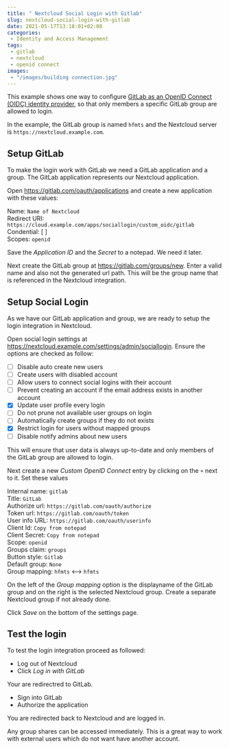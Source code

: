 ```yaml
---
title: " Nextcloud Social Login with Gitlab"
slug: nextcloud-social-login-with-gitlab
date: 2021-05-17T13:18:01+02:00
categories:
 - Identity and Access Management 
tags:
 - gitlab
 - nextcloud
 - openid connect
images:
 - "/images/building connection.jpg"
---
```


This example shows one way to configure [GitLab as an OpenID Connect (OIDC) identity provider](https://docs.gitlab.com/ee/integration/openid_connect_provider.html), so that only members a specific GitLab group are allowed to login.

<!--more-->

In the example, the GitLab group is named `hfmts` and the Nextcloud server is `https://nextcloud.example.com`.

## Setup GitLab

To make the login work with GitLab we need a GitLab application and a group. The GitLab application represents our Nextcloud application.

Open <https://gitlab.com/oauth/applications> and create a new application with these values:

Name: `Name of Nextcloud`\
Redirect URI: `https://cloud.example.com/apps/sociallogin/custom_oidc/gitlab`\
Condential: [ ]\
Scopes: `openid`

Save the *Application ID* and the *Secret* to a notepad. We need it later.

Next create the GitLab group at <https://gitlab.com/groups/new>. Enter a valid name and also not the generated url path. This will be the group name that is referenced in the Nextcloud integration.

## Setup Social Login

As we have our GitLab application and group, we are ready to setup the login integration in Nextcloud.

Open social login settings at <https://nextcloud.example.com/settings/admin/sociallogin>. Ensure the options are checked as follow:

* [ ] Disable auto create new users
* [ ] Create users with disabled account
* [ ] Allow users to connect social logins with their account
* [ ] Prevent creating an account if the email address exists in another account
* [x] Update user profile every login
* [ ] Do not prune not available user groups on login
* [ ] Automatically create groups if they do not exists
* [x] Restrict login for users without mapped groups
* [ ] Disable notify admins about new users

This will ensure that user data is always up-to-date and only members of the GitLab group are allowed to login.

Next create a new *Custom OpenID Connect* entry by clicking on the `+` next to it. Set these values

Internal name: `gitlab`\
Title: `GitLab`\
Authorize url: `https://gitlab.com/oauth/authorize`\
Token url: `https://gitlab.com/oauth/token`\
User info URL: `https://gitlab.com/oauth/userinfo`\
Client Id: `Copy from notepad`\
Client Secret:  `Copy from notepad`\
Scope: `openid`\
Groups claim: `groups`\
Button style: `Gitlab`\
Default group: `None`\
Group mapping: `hfmts` <--> `hfmts`

On the left of the *Group mapping* option is the displayname of the GitLab group and on the right is the selected Nextcloud group. Create a separate Nextcloud group if not already done.

Click *Save* on the bottom of the settings page.

## Test the login

To test the login integration proceed as followed:

* Log out of Nextcloud
* Click *Log in with GitLab*

Your are redirectred to GitLab.

* Sign into GitLab
* Authorize the application

You are redirected back to Nextcloud and are logged in.

Any group shares can be accessed immediately. This is a great way to work with external users which do not want have another account.